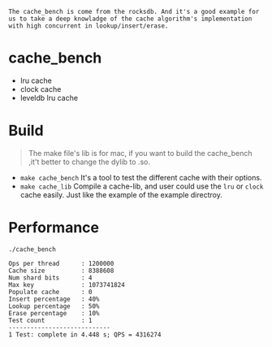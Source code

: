 `The cache_bench is come from the rocksdb. And it's a good example for us to take a deep knowladge of the cache algorithm's implementation with high concurrent in lookup/insert/erase.`

# cache_bench
- lru cache
- clock cache
- leveldb lru cache

# Build
> The make file's lib is for mac, if you want to build the cache_bench ,it't better to change the dylib to .so.

- `make cache_bench`
  It's a tool to test the different cache with their options.
- `make cache_lib`
  Compile a cache-lib, and user could use the `lru` or `clock` cache easily. Just like the example of the example directroy.

# Performance
`./cache_bench`
```shell
Ops per thread      : 1200000
Cache size          : 8388608
Num shard bits      : 4
Max key             : 1073741824
Populate cache      : 0
Insert percentage   : 40%
Lookup percentage   : 50%
Erase percentage    : 10%
Test count          : 1
----------------------------
1 Test: complete in 4.448 s; QPS = 4316274
```

